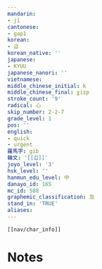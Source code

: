 ```yaml
---
mandarin:
- jí
cantonese:
- gap1
korean:
- 급
korean_native: ''
japanese:
- KYUU
japanese_nanori: ''
vietnamese:
middle_chinese_initial: k
middle_chinese_final: ɣiɪp
stroke_count: '9'
radical: 心
skip_number: 2-2-7
grade_level: 1
pos: ''
english:
- quick
- urgent
羅馬字: gib
韓文: '[[깁]]'
joyo_level: '3'
hsk_level: ''
hanmun_edu_level: 中
danayo_id: 165
mc_id: 588
graphemic_classification: 及
stand_in: 'TRUE'
aliases:
---
```

```meta-bind-embed
[[nav/char_info]]
```

# Notes
